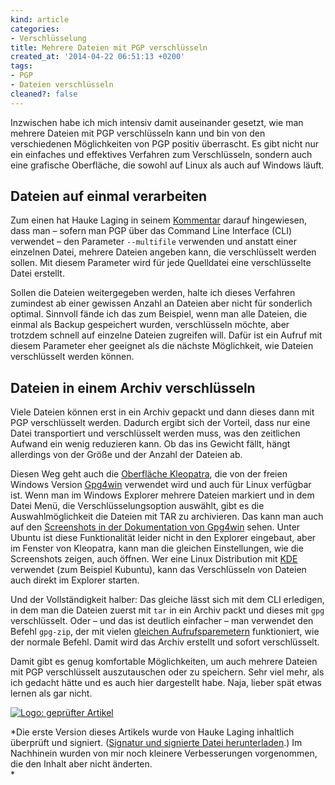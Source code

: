 ```yaml
---
kind: article
categories:
- Verschlüsselung
title: Mehrere Dateien mit PGP verschlüsseln
created_at: '2014-04-22 06:51:13 +0200'
tags:
- PGP
- Dateien verschlüsseln
cleaned?: false
---
```


Inzwischen habe ich mich intensiv damit auseinander gesetzt, wie man
mehrere Dateien mit PGP verschlüsseln kann und bin von den verschiedenen
Möglichkeiten von PGP positiv überrascht. Es gibt nicht nur ein
einfaches und effektives Verfahren zum Ver­schlüsseln, sondern auch eine
grafische Oberfläche, die sowohl auf Linux als auch auf Windows läuft.

Dateien auf einmal verarbeiten
------------------------------

Zum einen hat Hauke Laging in seinem
[Kommentar](http://plasisent.org/dateien-verschluesseln-pgp/#comment-73 "Haukes Kommentar unter einem anderen Artikel von mir.")
darauf hin­ge­wiesen, dass man – sofern man PGP über das Command Line
In­terface (CLI) verwendet – den Parameter `--multifile` verwenden und
anstatt einer einzelnen Datei, mehrere Dateien angeben kann, die
verschlüsselt werden sollen. Mit diesem Parameter wird für jede
Quelldatei eine verschlüsselte Datei erstellt.

Sollen die Dateien weitergegeben werden, halte ich dieses Ver­fahren
zumindest ab einer gewissen Anzahl an Dateien aber nicht für sonderlich
optimal. Sinnvoll fände ich das zum Beispiel, wenn man alle Dateien, die
einmal als Backup gespeichert wurden, ver­schlüsseln möchte, aber
trotzdem schnell auf einzelne Dateien zugreifen will. Dafür ist ein
Aufruf mit diesem Parameter eher geeignet als die nächste Möglichkeit,
wie Dateien verschlüsselt werden können.

Dateien in einem Archiv verschlüsseln
-------------------------------------

Viele Dateien können erst in ein Archiv gepackt und dann dieses dann mit
PGP verschlüsselt werden. Dadurch ergibt sich der Vor­teil, dass nur
eine Datei transportiert und verschlüsselt werden muss, was den
zeitlichen Aufwand ein wenig reduzieren kann. Ob das ins Gewicht fällt,
hängt allerdings von der Größe und der Anzahl der Dateien ab.

Diesen Weg geht auch die [Oberfläche
Kleopatra](http://kde.org/applications/utilities/kleopatra/ "Die Übersichtsseite von Kleopatra."),
die von der freien Windows Version
[Gpg4win](http://gpg4win.org/ "GnuPG für Windows (unterstützt vom BSI).")
verwendet wird und auch für Linux verfügbar ist. Wenn man im Windows
Explorer mehrere Dateien markiert und in dem Datei Menü, die
Ver­schlüs­sel­ungs­option auswählt, gibt es die Auswahlmöglichkeit die
Dateien mit TAR zu archivieren. Das kann man auch auf den [Screenshots
in der Dokumentation von
Gpg4win](http://gpg4win.org/doc/en/gpg4win-compendium_24.html#id5 "Die Dokumentation von Gpg4win. Abschnitt Dateien verschlüsseln und signieren.")
sehen. Unter Ubuntu ist diese Funk­tionalität leider nicht in den
Explorer eingebaut, aber im Fenster von Kleopatra, kann man die gleichen
Einstellungen, wie die Screenshots zeigen, auch öffnen. Wer eine Linux
Distribution mit [KDE](http://kde.org/) verwendet (zum Beispiel
Kubuntu), kann das Verschlüsseln von Dateien auch direkt im Explorer
starten.

Und der Vollständigkeit halber: Das gleiche lässt sich mit dem CLI
erledigen, in dem man die Dateien zuerst mit `tar` in ein Archiv packt
und dieses mit `gpg` verschlüsselt. Oder – und das ist deutlich
einfacher – man verwendet den Befehl `gpg-zip`, der mit vielen [gleichen
Aufrufsparemetern](http://www.gnupg.org/documentation/manuals/gnupg/gpg_002dzip.html "Dokumentation von gpg-zip. Dort werden die Parameter beschrieben.")
funktioniert, wie der normale Befehl. Damit wird das Archiv erstellt und
sofort verschlüsselt.

Damit gibt es genug komfortable Möglichkeiten, um auch mehrere Dateien
mit PGP verschlüsselt auszutauschen oder zu speichern. Sehr viel mehr,
als ich gedacht hätte und es auch hier dargestellt habe. Naja, lieber
spät etwas lernen als gar nicht.

[![Logo: geprüfter
Artikel](http://www.openpgp-schulungen.de/grafiken/gepruefter_artikel.png)](http://www.openpgp-schulungen.de/fuer/webautoren/ "Übersicht, über Artikel, die von Hauke Laging geprüft und verbessert wurden.")

*Die erste Version dieses Artikels wurde von Hauke Laging inhaltlich
überprüft und signiert. ([Signatur und signierte Datei
herunter­la­den](http://plasisent.org/wordpress/wp-content/uploads/mehrere-dateien-mit-pgp-verschluesseln.zip "Beide Dateien sind in einer ZIP-Datei gespeichert.").)
Im Nachhinein wurden von mir noch kleinere Ver­bes­se­rungen
vorgenommen, die den Inhalt aber nicht änderten.\
*
